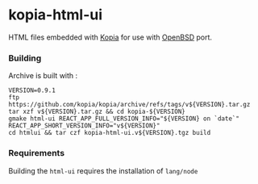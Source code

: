 # kopia-html-ui
HTML files embedded with [Kopia](https://kopia.io) for use with [OpenBSD](https://www.openbsd.org) port.

### Building
Archive is built with :
```
VERSION=0.9.1
ftp https://github.com/kopia/kopia/archive/refs/tags/v${VERSION}.tar.gz
tar xzf v${VERSION}.tar.gz && cd kopia-${VERSION}
gmake html-ui REACT_APP_FULL_VERSION_INFO="${VERSION} on `date`" REACT_APP_SHORT_VERSION_INFO="v${VERSION}"
cd htmlui && tar czf kopia-html-ui.v${VERSION}.tgz build
```

### Requirements
Building the `html-ui` requires the installation of `lang/node`
